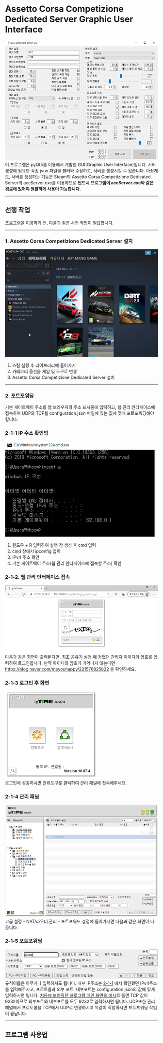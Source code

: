 # Assetto Corsa Competizione Dedicated Server Graphic User Interface

![main](asset/Main.PNG)<br>
이 프로그램은 pyQt5를 이용해서 개발한 GUI(Graphic User Interface)입니다.
서버 생성에 필요한 각종 json 파일을 불러와 수정하고, 서버를 생성시킬 수 있습니다.
아쉽게도, 서버를 생성하는 기능은 Steam의 Assetto Corsa Competizione Dedicated Server의 accServer.exe를 이용하므로 **반드시 프로그램이 accServer.exe와 같은 경로에 있어야 원활하게 사용이 가능합니다.**

---

## 선행 작업
프로그램을 이용하기 전, 다음과 같은 사전 작업이 필요합니다.

---

### 1. Assetto Corsa Competizione Dedicated Server 설치
![nogif](asset/install.gif)<br>
1. 스팀 실행 후 라이브러리에 들어가기
2. 카테고리 옵션을 게임 및 도구로 변경
3. Assetto Corsa Competizione Dedicated Server 설치

---


### 2. 포트포워딩

기본 게이트웨이 주소를 웹 브라우저의 주소 표시줄에 입력하고, 웹 관리 인터페이스에 접속하여 UDP와 TCP를 configuration.json 파일에 있는 값에 맞게 포트포워딩해야 합니다.

### 2-1-1 IP 주소 확인법
![noImage](asset/ipv4_0.PNG)<br>
1. 윈도우 + R 입력하여 실행 창 생성 후 cmd 입력
2. cmd 창에서 ipconfig 입력
3. IPv4 주소 확인
4. 기본 게이트웨이 주소(웹 관리 인터페이스에 접속할 주소) 확인

### 2-1-2. 웹 관리 인터페이스 접속
![noImage](asset/ipv4.PNG)<br>
다음과 같은 화면이 출력된다면, 최초 공유기 설정 때 정했던 관리자 아이디와 암호를 입력하여 로그인합니다. 만약 아이디와 암호가 기억나지 않는다면 https://blog.naver.com/meyouhappy/221576825822 을 확인하세요.

### 2-1-3 로그인 후 화면
![noImage](asset/ipv4_2.PNG)<br>
로그인에 성공하시면 관리도구를 클릭하여 관리 패널에 접속해주세요.

### 2-1-4 관리 패널
![noImage](asset/ipv4_3.PNG)<br>
고급 설정 - NAT/라우터 관리 - 포트포워드 설정에 들어가시면 다음과 같은 화면이 나옵니다.

### 2-1-5 포트포워딩
![noImage](asset/ipv4_4.PNG)<br>
규칙이름은 아무거나 입력하셔도 됩니다. 내부 IP주소는 [2-1-1](#2-1-1-ip-주소-확인법) 에서 확인했던 IPv4주소를 입력해주시고, 프로토콜과 외부 포트, 내부포트는 configuration.json의 값에 맞게 입력하시면 됩니다. [처음에 보여줬던 프로그램 메인 화면을 예시](#assetto-corsa-competizione-dedicated-server-graphic-user-interface)로 들면 TCP 값이 9232이므로 외부포트와 내부포트를 모두 9232로 입력하시면 됩니다. UDP또한 관리 패널에서 프로토콜을 TCP에서 UDP로 변경하시고 똑같이 작업하시면 포트포워딩 작업이 끝납니다.

---

## 프로그램 사용법